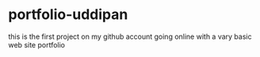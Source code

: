 # portfolio-uddipan
this is the first project on my github account going online with a vary basic web site portfolio
